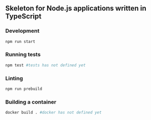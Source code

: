 ## Skeleton for Node.js applications written in TypeScript

### Development

```bash
npm run start
```

### Running tests

```bash
npm test #tests has not defined yet
```

### Linting

```bash
npm run prebuild
```

### Building a container

```bash
docker build . #docker has not defined yet
```
